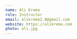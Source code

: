 ```yaml
---
name: Ali Krema
role: Instructor
email: alikrema2.0@gmail.com
website: https://alikrema.com
photo: ali.jpg
---
```

